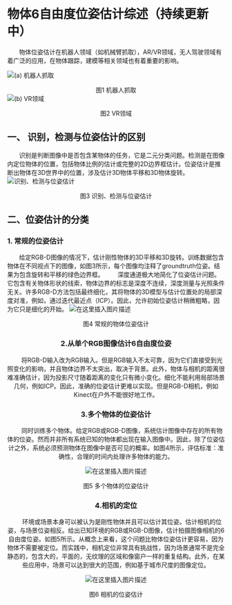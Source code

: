 # 物体6自由度位姿估计综述（持续更新中）
&#160; &#160; &#160; &#160;物体位姿估计在机器人领域（如机械臂抓取），AR/VR领域，无人驾驶领域有着广泛的应用，在物体跟踪，建模等相关领域也有着重要的影响。
  
![(a) 机器人抓取](https://img-blog.csdnimg.cn/20190901195907335.jpg?x-oss-process=image/watermark,type_ZmFuZ3poZW5naGVpdGk,shadow_10,text_aHR0cHM6Ly9ibG9nLmNzZG4ubmV0L2xoNjQxNDQ2ODI1,size_16,color_FFFFFF,t_70#pic_center)<center>图1  机器人抓取</center>
![(b) VR领域](https://img-blog.csdnimg.cn/20190901201415916.jpg?x-oss-process=image/watermark,type_ZmFuZ3poZW5naGVpdGk,shadow_10,text_aHR0cHM6Ly9ibG9nLmNzZG4ubmV0L2xoNjQxNDQ2ODI1,size_16,color_FFFFFF,t_70#pic_center)
<center>图2 VR领域</center>

## 一、 识别，检测与位姿估计的区别

&#160; &#160; &#160; &#160;识别是判断图像中是否包含某物体的任务，它是二元分类问题。检测是在图像内定位物体的位置，包括物体比例的估计或完整的2D边界框估计。位姿估计是推断出物体在3D世界中的位置，涉及估计3D物体平移和3D物体旋转。
![识别、检测与位姿估计](https://img-blog.csdnimg.cn/20190901201735717.jpg#pic_center)
<center>图3 识别、检测与位姿估计</center>

## 二、位姿估计的分类

### 1. 常规的位姿估计

&#160; &#160; &#160; &#160;给定RGB-D图像的情况下，估计刚性物体的3D平移和3D旋转。训练数据包含物体在不同视点下的图像，如图3所示，每个图像均注释了groundtruth位姿。结果为包含旋转和平移的绿色边界框。
&#160; &#160; &#160; &#160;深度通道极大地简化了位姿估计问题。它包含有关物体形状的线索，物体边界的标志是深度不连续，深度测量与光照条件无关。许多RGB-D方法包括最终细化，其将物体的3D模型与估计位置处的局部深度对准，例如，通过迭代最近点（ICP）。因此，允许初始位姿估计稍微粗略，因为它只是细化的开始。
![在这里插入图片描述](https://img-blog.csdnimg.cn/20190901205058994.png?x-oss-process=image/watermark,type_ZmFuZ3poZW5naGVpdGk,shadow_10,text_aHR0cHM6Ly9ibG9nLmNzZG4ubmV0L2xoNjQxNDQ2ODI1,size_16,color_FFFFFF,t_70#pic_center)
<center>图4 常规的物体位姿估计

### 2.从单个RGB图像估计6自由度位姿
&#160; &#160; &#160; &#160;将RGB-D输入改为RGB输入。但是RGB输入不太可靠，因为它们直接受到光照变化的影响，并且物体边界不太突出，取决于背景。此外，物体与相机的距离很难准确估计，因为投影尺寸随着距离的变化只有微小变化。细化不能利用局部场景几何，例如ICP。因此，准确的位姿估计更难以实现。但是RGB-D相机，例如Kinect在户外不能很好地工作。

### 3.多个物体的位姿估计

&#160; &#160; &#160; &#160;同时训练多个物体。给定RGB或RGB-D图像，系统估计图像中存在的所有物体的位姿。然而并非所有系统已知的物体都出现在输入图像中。因此，除了位姿估计之外，系统必须预测物体在图像中是否可见的概率。如图4所示，评估标准：准确性，合理的时间内处理许多物体的能力。

![在这里插入图片描述](https://img-blog.csdnimg.cn/2019090120534019.png?x-oss-process=image/watermark,type_ZmFuZ3poZW5naGVpdGk,shadow_10,text_aHR0cHM6Ly9ibG9nLmNzZG4ubmV0L2xoNjQxNDQ2ODI1,size_16,color_FFFFFF,t_70#pic_center)
<center>图5 多个物体的位姿估计

### 4.相机的定位

&#160; &#160; &#160; &#160;环境或场景本身可以被认为是刚性物体并且可以估计其位姿。估计相机的位姿，与场景位姿相反。给出已知环境的RGB或RGB-D图像，估计拍摄图像相机的6自由度位姿。如图5所示。从概念上来看，这个问题比物体位姿估计更容易，因为物体不需要被定位。而实践中，相机定位非常具有挑战性，因为场景通常不是完全静态的，包含大的，平面的，无纹理的区域和像窗户一样的重复结构。此外，在某些应用中，场景可以达到很大的范围，例如基于城市尺度的图像定位。

![在这里插入图片描述](https://img-blog.csdnimg.cn/20190901205529443.png?x-oss-process=image/watermark,type_ZmFuZ3poZW5naGVpdGk,shadow_10,text_aHR0cHM6Ly9ibG9nLmNzZG4ubmV0L2xoNjQxNDQ2ODI1,size_16,color_FFFFFF,t_70#pic_center)
<center>图6 相机的位姿估计
